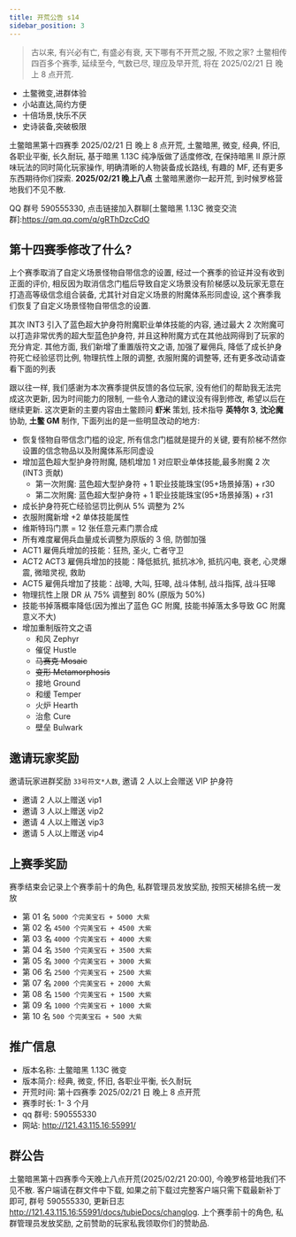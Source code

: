 ```yaml
---
title: 开荒公告 s14
sidebar_position: 3
---
```


> 古以来, 有兴必有亡, 有盛必有衰, 天下哪有不开荒之服, 不败之家? 土鳖相传四百多个赛季, 延续至今, 气数已尽, 理应及早开荒, 将在 2025/02/21 日 晚上 8 点开荒.

- 土鳖微变,进群体验
- 小站直达,简约方便
- 十倍场景,快乐不厌
- 史诗装备,突破极限

土鳖暗黑第十四赛季 2025/02/21 日 晚上 8 点开荒, 土鳖暗黑, 微变, 经典, 怀旧, 各职业平衡, 长久耐玩, 基于暗黑 1.13C 纯净版做了适度修改, 在保持暗黑 II 原汁原味玩法的同时简化玩家操作, 明确清晰的人物装备成长路线, 有趣的 MF, 还有更多东西期待你们探索. **2025/02/21 晚上八点** 土鳖暗黑邀你一起开荒, 到时候罗格营地我们不见不散.

QQ 群号 590555330, 点击链接加入群聊[土鳖暗黑 1.13C 微变交流群]:https://qm.qq.com/q/gRThDzcCdO

## 第十四赛季修改了什么?

上个赛季取消了自定义场景怪物自带信念的设置, 经过一个赛季的验证并没有收到正面的评价, 相反因为取消信念门槛后导致自定义场景没有阶梯感以及玩家无意在打造高等级信念组合装备, 尤其针对自定义场景的附魔体系形同虚设, 这个赛季我们恢复了自定义场景怪物自带信念的设置.

其次 INT3 引入了蓝色超大护身符附魔职业单体技能的内容, 通过最大 2 次附魔可以打造非常优秀的超大型蓝色护身符, 并且这种附魔方式在其他战网得到了玩家的充分肯定. 其他方面, 我们新增了重置版符文之语, 加强了雇佣兵, 降低了成长护身符死亡经验惩罚比例, 物理抗性上限的调整, 衣服附魔的调整等, 还有更多改动请查看下面的列表

跟以往一样, 我们感谢为本次赛季提供反馈的各位玩家, 没有他们的帮助我无法完成这次更新, 因为时间能力的限制, 一些令人激动的建议没有得到修改, 希望以后在继续更新. 这次更新的主要内容由土鳖顾问 **虾米** 策划, 技术指导 **英特尔 3**, **沈沦魔** 协助, **土鳖 GM** 制作, 下面列出的是一些明显改动的地方:

- 恢复怪物自带信念门槛的设定, 所有信念门槛就是提升的关键, 要有阶梯不然你设置的信念物品以及附魔体系形同虚设
- 增加蓝色超大型护身符附魔, 随机增加 1 对应职业单体技能,最多附魔 2 次 (INT3 贡献)
  - 第一次附魔: 蓝色超大型护身符 + 1 职业技能珠宝(95+场景掉落) + r30
  - 第二次附魔: 蓝色超大型护身符 + 1 职业技能珠宝(95+场景掉落) + r31
- 成长护身符死亡经验惩罚比例从 5% 调整为 2%
- 衣服附魔新增 +2 单体技能属性
- 维斯特玛门票 = 12 张任意元素门票合成
- 所有难度雇佣兵血量成长调整为原版的 3 倍, 防御加强
- ACT1 雇佣兵增加的技能：狂热, 圣火, 亡者守卫
- ACT2 ACT3 雇佣兵增加的技能：降低抵抗, 抵抗冰冷, 抵抗闪电, 衰老, 心灵爆震, 微暗灵视, 救助
- ACT5 雇佣兵增加了技能：战嗥, 大叫, 狂嗥, 战斗体制, 战斗指挥, 战斗狂嗥
- 物理抗性上限 DR 从 75% 调整到 80% (原版为 50%)
- 技能书掉落概率降低(因为推出了蓝色 GC 附魔, 技能书掉落太多导致 GC 附魔意义不大)
- 增加重制版符文之语
  - 和风 Zephyr
  - 催促 Hustle
  - ~~马赛克 Mosaic~~
  - ~~变形 Metamorphosis~~
  - 接地 Ground
  - 和缓 Temper
  - 火炉 Hearth
  - 治愈 Cure
  - 壁垒 Bulwark

## 邀请玩家奖励

邀请玩家进群奖励 `33号符文*人数`, 邀请 2 人以上会赠送 VIP 护身符

- 邀请 2 人以上赠送 vip1
- 邀请 3 人以上赠送 vip2
- 邀请 4 人以上赠送 vip3
- 邀请 5 人以上赠送 vip4

## 上赛季奖励

赛季结束会记录上个赛季前十的角色, 私群管理员发放奖励, 按照天梯排名统一发放

- 第 01 名 `5000 个完美宝石 + 5000 大紫`
- 第 02 名 `4500 个完美宝石 + 4500 大紫`
- 第 03 名 `4000 个完美宝石 + 4000 大紫`
- 第 04 名 `3500 个完美宝石 + 3500 大紫`
- 第 05 名 `3000 个完美宝石 + 3000 大紫`
- 第 06 名 `2500 个完美宝石 + 2500 大紫`
- 第 07 名 `2000 个完美宝石 + 2000 大紫`
- 第 08 名 `1500 个完美宝石 + 1500 大紫`
- 第 09 名 `1000 个完美宝石 + 1000 大紫`
- 第 10 名 `500 个完美宝石 + 500 大紫`

## 推广信息

- 版本名称: 土鳖暗黑 1.13C 微变
- 版本简介: 经典, 微变, 怀旧, 各职业平衡, 长久耐玩
- 开荒时间: 第十四赛季 2025/02/21 日 晚上 8 点开荒
- 赛季时长: 1- 3 个月
- qq 群号: 590555330
- 网站: http://121.43.115.16:55991/

## 群公告

土鳖暗黑第十四赛季今天晚上八点开荒(2025/02/21 20:00), 今晚罗格营地我们不见不散. 客户端请在群文件中下载, 如果之前下载过完整客户端只需下载最新补丁即可, 群号 590555330, 更新日志 http://121.43.115.16:55991/docs/tubieDocs/changlog. 上个赛季前十的角色, 私群管理员发放奖励, 之前赞助的玩家私我领取你们的赞助品.
